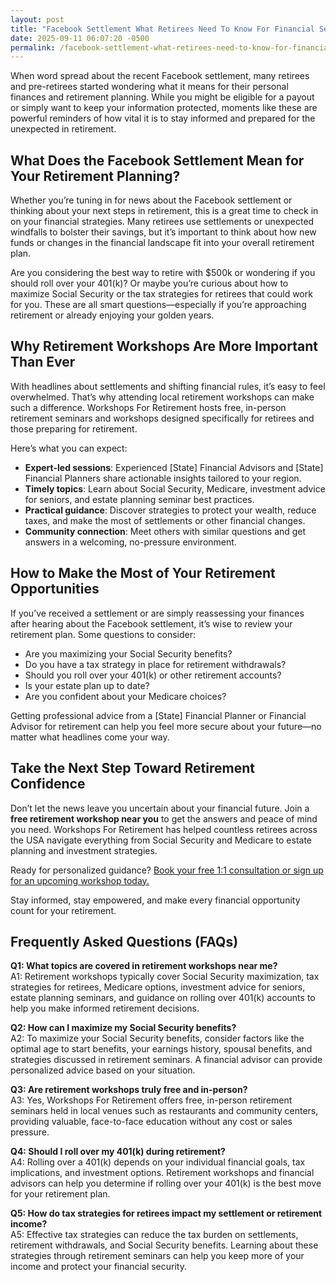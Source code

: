 ```yaml
---
layout: post
title: "Facebook Settlement What Retirees Need To Know For Financial Security"
date: 2025-09-11 06:07:20 -0500
permalink: /facebook-settlement-what-retirees-need-to-know-for-financial-security/
---
```

When word spread about the recent Facebook settlement, many retirees and pre-retirees started wondering what it means for their personal finances and retirement planning. While you might be eligible for a payout or simply want to keep your information protected, moments like these are powerful reminders of how vital it is to stay informed and prepared for the unexpected in retirement.

## What Does the Facebook Settlement Mean for Your Retirement Planning?

Whether you’re tuning in for news about the Facebook settlement or thinking about your next steps in retirement, this is a great time to check in on your financial strategies. Many retirees use settlements or unexpected windfalls to bolster their savings, but it’s important to think about how new funds or changes in the financial landscape fit into your overall retirement plan.

Are you considering the best way to retire with $500k or wondering if you should roll over your 401(k)? Or maybe you’re curious about how to maximize Social Security or the tax strategies for retirees that could work for you. These are all smart questions—especially if you’re approaching retirement or already enjoying your golden years.

## Why Retirement Workshops Are More Important Than Ever

With headlines about settlements and shifting financial rules, it’s easy to feel overwhelmed. That’s why attending local retirement workshops can make such a difference. Workshops For Retirement hosts free, in-person retirement seminars and workshops designed specifically for retirees and those preparing for retirement.

Here’s what you can expect:

- **Expert-led sessions**: Experienced [State] Financial Advisors and [State] Financial Planners share actionable insights tailored to your region.
- **Timely topics**: Learn about Social Security, Medicare, investment advice for seniors, and estate planning seminar best practices.
- **Practical guidance**: Discover strategies to protect your wealth, reduce taxes, and make the most of settlements or other financial changes.
- **Community connection**: Meet others with similar questions and get answers in a welcoming, no-pressure environment.

## How to Make the Most of Your Retirement Opportunities

If you’ve received a settlement or are simply reassessing your finances after hearing about the Facebook settlement, it’s wise to review your retirement plan. Some questions to consider:

- Are you maximizing your Social Security benefits?
- Do you have a tax strategy in place for retirement withdrawals?
- Should you roll over your 401(k) or other retirement accounts?
- Is your estate plan up to date?
- Are you confident about your Medicare choices?

Getting professional advice from a [State] Financial Planner or Financial Advisor for retirement can help you feel more secure about your future—no matter what headlines come your way.

## Take the Next Step Toward Retirement Confidence

Don’t let the news leave you uncertain about your financial future. Join a **free retirement workshop near you** to get the answers and peace of mind you need. Workshops For Retirement has helped countless retirees across the USA navigate everything from Social Security and Medicare to estate planning and investment strategies.

Ready for personalized guidance? [Book your free 1:1 consultation or sign up for an upcoming workshop today.](https://workshopsforretirement.com/)

Stay informed, stay empowered, and make every financial opportunity count for your retirement.

## Frequently Asked Questions (FAQs)

**Q1: What topics are covered in retirement workshops near me?**  
A1: Retirement workshops typically cover Social Security maximization, tax strategies for retirees, Medicare options, investment advice for seniors, estate planning seminars, and guidance on rolling over 401(k) accounts to help you make informed retirement decisions.

**Q2: How can I maximize my Social Security benefits?**  
A2: To maximize your Social Security benefits, consider factors like the optimal age to start benefits, your earnings history, spousal benefits, and strategies discussed in retirement seminars. A financial advisor can provide personalized advice based on your situation.

**Q3: Are retirement workshops truly free and in-person?**  
A3: Yes, Workshops For Retirement offers free, in-person retirement seminars held in local venues such as restaurants and community centers, providing valuable, face-to-face education without any cost or sales pressure.

**Q4: Should I roll over my 401(k) during retirement?**  
A4: Rolling over a 401(k) depends on your individual financial goals, tax implications, and investment options. Retirement workshops and financial advisors can help you determine if rolling over your 401(k) is the best move for your retirement plan.

**Q5: How do tax strategies for retirees impact my settlement or retirement income?**  
A5: Effective tax strategies can reduce the tax burden on settlements, retirement withdrawals, and Social Security benefits. Learning about these strategies through retirement seminars can help you keep more of your income and protect your financial security.

<script type="application/ld+json">
{
  "@context": "https://schema.org",
  "@type": "BlogPosting",
  "headline": "Facebook Settlement What Retirees Need To Know For Financial Security",
  "description": "Insights on how the recent Facebook settlement impacts retirees' financial security and the importance of retirement planning workshops.",
  "author": {
    "@type": "Person",
    "name": "Workshops For Retirement"
  },
  "publisher": {
    "@type": "Person",
    "name": "Workshops For Retirement"
  },
  "mainEntityOfPage": {
    "@type": "WebPage",
    "@id": "https://workshopsforretirement.com/"
  },
  "datePublished": "2024-06-01",
  "dateModified": "2024-06-01"
}
</script>

<script type="application/ld+json">
{
  "@context": "https://schema.org",
  "@type": "FAQPage",
  "mainEntity": [
    {
      "@type": "Question",
      "name": "What topics are covered in retirement workshops near me?",
      "acceptedAnswer": {
        "@type": "Answer",
        "text": "Retirement workshops typically cover Social Security maximization, tax strategies for retirees, Medicare options, investment advice for seniors, estate planning seminars, and guidance on rolling over 401(k) accounts to help you make informed retirement decisions."
      }
    },
    {
      "@type": "Question",
      "name": "How can I maximize my Social Security benefits?",
      "acceptedAnswer": {
        "@type": "Answer",
        "text": "To maximize your Social Security benefits, consider factors like the optimal age to start benefits, your earnings history, spousal benefits, and strategies discussed in retirement seminars. A financial advisor can provide personalized advice based on your situation."
      }
    },
    {
      "@type": "Question",
      "name": "Are retirement workshops truly free and in-person?",
      "acceptedAnswer": {
        "@type": "Answer",
        "text": "Yes, Workshops For Retirement offers free, in-person retirement seminars held in local venues such as restaurants and community centers, providing valuable, face-to-face education without any cost or sales pressure."
      }
    },
    {
      "@type": "Question",
      "name": "Should I roll over my 401(k) during retirement?",
      "acceptedAnswer": {
        "@type": "Answer",
        "text": "Rolling over a 401(k) depends on your individual financial goals, tax implications, and investment options. Retirement workshops and financial advisors can help you determine if rolling over your 401(k) is the best move for your retirement plan."
      }
    },
    {
      "@type": "Question",
      "name": "How do tax strategies for retirees impact my settlement or retirement income?",
      "acceptedAnswer": {
        "@type": "Answer",
        "text": "Effective tax strategies can reduce the tax burden on settlements, retirement withdrawals, and Social Security benefits. Learning about these strategies through retirement seminars can help you keep more of your income and protect your financial security."
      }
    }
  ]
}
</script>